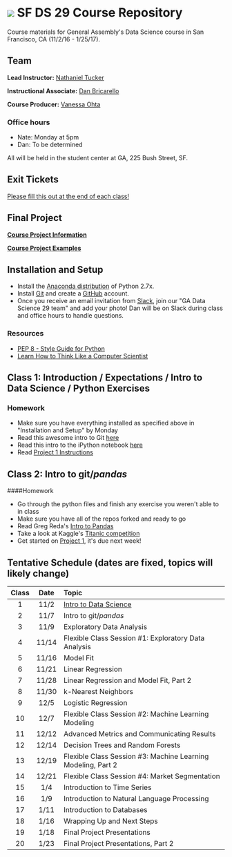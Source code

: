 # ![](https://ga-dash.s3.amazonaws.com/production/assets/logo-9f88ae6c9c3871690e33280fcf557f33.png)  SF DS 29 Course Repository

Course materials for General Assembly's Data Science course in San Francisco, CA (11/2/16 - 1/25/17).

## Team

**Lead Instructor:** [Nathaniel Tucker](http://www.knathanieltucker.com/)

**Instructional Associate:** [Dan Bricarello](http://bricdata.science)

**Course Producer:** [Vanessa Ohta](mailto:vanessa@generalassemb.ly)

### Office hours

* Nate: Monday at 5pm
* Dan: To be determined

All will be held in the student center at GA, 225 Bush Street, SF.

## Exit Tickets

[Please fill this out at the end of each class!](http://bit.ly/dat29exitticket)

## Final Project

**[Course Project Information](project.md)**

**[Course Project Examples](project-examples.md)**

## Installation and Setup

* Install the [Anaconda distribution](http://continuum.io/downloads) of Python 2.7x.
* Install [Git](http://git-scm.com/book/en/v2/Getting-Started-Installing-Git) and create a [GitHub](https://github.com/) account.
* Once you receive an email invitation from [Slack](https://gadatascience29.slack.com), join our "GA Data Science 29 team" and add your photo! Dan will be on Slack during class and office hours to handle questions.

### Resources
* [PEP 8 - Style Guide for Python](http://www.python.org/dev/peps/pep-0008)
* [Learn How to Think Like a Computer Scientist](http://interactivepython.org/runestone/static/thinkcspy/toc.html#t-o-c)

## Class 1: Introduction / Expectations / Intro to Data Science / Python Exercises

### Homework
* Make sure you have everything installed as specified above in "Installation and Setup" by Monday
* Read this awesome intro to Git [here](http://www.dataschool.io/tag/git/)
* Read this intro to the iPython notebook [here](http://www.randalolson.com/2012/05/12/a-short-demo-on-how-to-use-ipython-notebook-as-a-research-notebook/)
* Read [Project 1 Instructions](./projects/unit-projects/project-1/)

## Class 2: Intro to git/_pandas_

####Homework
* Go through the python files and finish any exercise you weren't able to in class
* Make sure you have all of the repos forked and ready to go
* Read Greg Reda's [Intro to Pandas](http://www.gregreda.com/2013/10/26/intro-to-pandas-data-structures/)
* Take a look at Kaggle's [Titanic competition](https://www.kaggle.com/c/titanic)
* Get started on [Project 1](./projects/unit-projects/project-1/), it's due next week!


## Tentative Schedule (dates are fixed, topics will likely change)

| Class | Date | Topic |
|:---:|:---:|:---|
| 1 | 11/2 | [Intro to Data Science](https://github.com/ga-students/ds-sf-29/tree/master/lessons/lesson-01) |
| 2 | 11/7 | Intro to git/_pandas_ |
| 3 | 11/9 | Exploratory Data Analysis |
| 4 | 11/14 | Flexible Class Session #1: Exploratory Data Analysis |
| 5 | 11/16 | Model Fit |
| 6 | 11/21 | Linear Regression |
| 7 | 11/28 | Linear Regression and Model Fit, Part 2 |
| 8 | 11/30 | k-Nearest Neighbors |
| 9 | 12/5 | Logistic Regression |
| 10 | 12/7 | Flexible Class Session #2: Machine Learning Modeling |
| 11 | 12/12 | Advanced Metrics and Communicating Results |
| 12 | 12/14 | Decision Trees and Random Forests |
| 13 | 12/19 | Flexible Class Session #3: Machine Learning Modeling, Part 2 |
| 14 | 12/21 | Flexible Class Session #4: Market Segmentation |
| 15 | 1/4 | Introduction to Time Series |
| 16 | 1/9 | Introduction to Natural Language Processing |
| 17 | 1/11 | Introduction to Databases |
| 18 | 1/16 | Wrapping Up and Next Steps |
| 19 | 1/18 | Final Project Presentations |
| 20 | 1/23 | Final Project Presentations, Part 2 |

